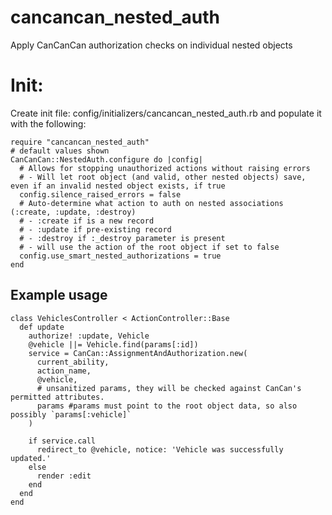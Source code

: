# cancancan_nested_auth
Apply CanCanCan authorization checks on individual nested objects

# Init:
Create init file: config/initializers/cancancan_nested_auth.rb and populate it with the following:

```
require "cancancan_nested_auth"
# default values shown
CanCanCan::NestedAuth.configure do |config|
  # Allows for stopping unauthorized actions without raising errors
  # - Will let root object (and valid, other nested objects) save, even if an invalid nested object exists, if true
  config.silence_raised_errors = false
  # Auto-determine what action to auth on nested associations (:create, :update, :destroy)
  # - :create if is a new record
  # - :update if pre-existing record
  # - :destroy if :_destroy parameter is present
  # - will use the action of the root object if set to false
  config.use_smart_nested_authorizations = true
end
```

## Example usage
```
class VehiclesController < ActionController::Base
  def update
    authorize! :update, Vehicle
    @vehicle ||= Vehicle.find(params[:id])
    service = CanCan::AssignmentAndAuthorization.new(
      current_ability,
      action_name,
      @vehicle,
      # unsanitized params, they will be checked against CanCan's permitted attributes.
      params #params must point to the root object data, so also possibly `params[:vehicle]`
    )

    if service.call
      redirect_to @vehicle, notice: 'Vehicle was successfully updated.'
    else
      render :edit
    end
  end
end
```